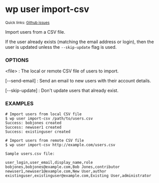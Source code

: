 # wp user import-csv

<small>Quick links: <a href="https://github.com/issues?q=is%3Aopen+label%3Acommand%3Auser-import-csv+sort%3Aupdated-desc+org%3Awp-cli">Github issues</a></small>

Import users from a CSV file.

If the user already exists (matching the email address or login), then
the user is updated unless the `--skip-update` flag is used.

### OPTIONS

&lt;file&gt;
: The local or remote CSV file of users to import.

[\--send-email]
: Send an email to new users with their account details.

[\--skip-update]
: Don't update users that already exist.

### EXAMPLES

    # Import users from local CSV file
    $ wp user import-csv /path/to/users.csv
    Success: bobjones created
    Success: newuser1 created
    Success: existinguser created

    # Import users from remote CSV file
    $ wp user import-csv http://example.com/users.csv

    Sample users.csv file:

    user_login,user_email,display_name,role
    bobjones,bobjones@example.com,Bob Jones,contributor
    newuser1,newuser1@example.com,New User,author
    existinguser,existinguser@example.com,Existing User,administrator


